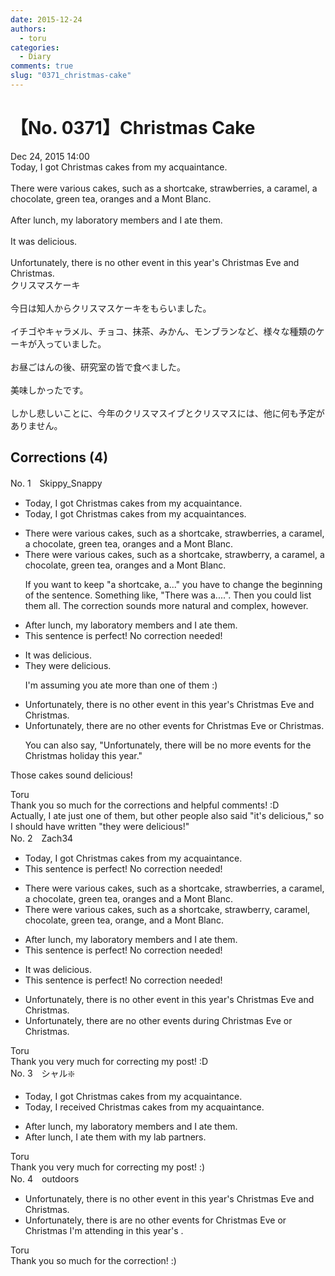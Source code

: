 ```yaml
---
date: 2015-12-24
authors:
  - toru
categories:
  - Diary
comments: true
slug: "0371_christmas-cake"
---
```


# 【No. 0371】Christmas Cake
<div class="date">Dec 24, 2015 14:00</div>
<div id="post"><div id="body_show_ori">
Today, I got Christmas cakes from my acquaintance.<br/><br/>There were various cakes, such as a shortcake, strawberries, a caramel, a chocolate, green tea, oranges and a Mont Blanc.<br/><br/>After lunch, my laboratory members and I ate them.<br/><br/>It was delicious.<br/><br/>Unfortunately, there is no other event in this year's Christmas Eve and Christmas.
</div></div>

<!-- more -->

<div id="post_ja"><div id="body_show_mo">
クリスマスケーキ<br/><br/>今日は知人からクリスマスケーキをもらいました。<br/><br/>イチゴやキャラメル、チョコ、抹茶、みかん、モンブランなど、様々な種類のケーキが入っていました。<br/><br/>お昼ごはんの後、研究室の皆で食べました。<br/><br/>美味しかったです。<br/><br/>しかし悲しいことに、今年のクリスマスイブとクリスマスには、他に何も予定がありません。
</div></div>

## Corrections (4)
<div id="block"><div class="first_name"> No. 1　<span class="just_name">Skippy_Snappy</span></div><div id="block2">
<ul class="correction_field">
<li class="incorrect">Today, I got Christmas cakes from my acquaintance.</li>
<li class="corrected correct">
Today, I got Christmas cakes from my acquaintance<span class="f_red">s</span>.
</li>
</ul>
<ul class="correction_field">
<li class="incorrect">There were various cakes, such as a shortcake, strawberries, a caramel, a chocolate, green tea, oranges and a Mont Blanc.</li>
<li class="corrected correct">
There were various cakes, such as <span class="sline">a </span>shortcake, strawberr<span class="f_red">y</span>, <span class="sline">a</span> caramel, <span class="sline">a</span> chocolate, green tea, orange<span class="sline">s</span> and <span class="sline">a</span> Mont Blanc.
<p class="correction_comment">If you want to keep "a shortcake, a..." you have to change the beginning of the sentence. Something like, "There was a....". Then you could list them all. The correction sounds more natural and complex, however.</p>
</li>
</ul>
<ul class="correction_field">
<li class="incorrect">After lunch, my laboratory members and I ate them.</li>
<li class="corrected perfect">This sentence is perfect! No correction needed!</li>
</ul>
<ul class="correction_field">
<li class="incorrect">It was delicious.</li>
<li class="corrected correct">
<span class="f_blue">They were</span> delicious.
<p class="correction_comment">I'm assuming you ate more than one of them :)</p>
</li>
</ul>
<ul class="correction_field">
<li class="incorrect">Unfortunately, there is no other event in this year's Christmas Eve and Christmas.</li>
<li class="corrected correct">
Unfortunately, there <span class="f_red">are</span> no other event<span class="f_red">s</span> <span class="f_blue">for</span> Christmas Eve <span class="f_blue">or</span> Christmas.
<p class="correction_comment">You can also say, "Unfortunately, there will be no more events for the Christmas holiday this year."</p>
</li>
</ul>
<p class="comment_small">
 Those cakes sound delicious!
</p>

</div><div class="name"><span class="just_name">Toru</span><br>
Thank you so much for the corrections and helpful comments! :D<br/>Actually, I ate just one of them, but other people also said "it's delicious," so I should have written "they were delicious!"
</div>
</div>
<div id="block"><div class="first_name"> No. 2　<span class="just_name">Zach34</span></div><div id="block2">
<ul class="correction_field">
<li class="incorrect">Today, I got Christmas cakes from my acquaintance.</li>
<li class="corrected perfect">This sentence is perfect! No correction needed!</li>
</ul>
<ul class="correction_field">
<li class="incorrect">There were various cakes, such as a shortcake, strawberries, a caramel, a chocolate, green tea, oranges and a Mont Blanc.</li>
<li class="corrected correct">
There were various cakes, such as a shortcake, strawberry, caramel, chocolate, green tea, orange, and a Mont Blanc.
</li>
</ul>
<ul class="correction_field">
<li class="incorrect">After lunch, my laboratory members and I ate them.</li>
<li class="corrected perfect">This sentence is perfect! No correction needed!</li>
</ul>
<ul class="correction_field">
<li class="incorrect">It was delicious.</li>
<li class="corrected perfect">This sentence is perfect! No correction needed!</li>
</ul>
<ul class="correction_field">
<li class="incorrect">Unfortunately, there is no other event in this year's Christmas Eve and Christmas.</li>
<li class="corrected correct">
Unfortunately, there are no other events during Christmas Eve or Christmas.
</li>
</ul>
</div><div class="name"><span class="just_name">Toru</span><br>
Thank you very much for correcting my post! :D
</div>
</div>
<div id="block"><div class="first_name"> No. 3　<span class="just_name">シャル❇️</span></div><div id="block2">
<ul class="correction_field">
<li class="incorrect">Today, I got Christmas cakes from my acquaintance.</li>
<li class="corrected correct">
Today, I received Christmas cakes from my acquaintance.
</li>
</ul>
<ul class="correction_field">
<li class="incorrect">After lunch, my laboratory members and I ate them.</li>
<li class="corrected correct">
After lunch, I ate them with my lab partners.
</li>
</ul>
</div><div class="name"><span class="just_name">Toru</span><br>
Thank you very much for correcting my post! :)
</div>
</div>
<div id="block"><div class="first_name"> No. 4　<span class="just_name">outdoors</span></div><div id="block2">
<ul class="correction_field">
<li class="incorrect">Unfortunately, there is no other event in this year's Christmas Eve and Christmas.</li>
<li class="corrected correct">
Unfortunately, there <span class="sline">is</span> <span class="f_blue">are </span>no other event<span class="f_blue">s for </span>Christmas Eve <span class="f_blue">or</span> Christmas <span class="f_blue">I'm attending</span><span class="sline"> in</span> this year<span class="sline">'s</span> .
</li>
</ul>
</div><div class="name"><span class="just_name">Toru</span><br>
Thank you so much for the correction! :)
</div>
</div>
